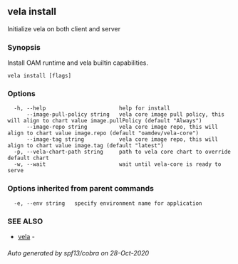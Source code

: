 ## vela install

Initialize vela on both client and server

### Synopsis

Install OAM runtime and vela builtin capabilities.

```
vela install [flags]
```

### Options

```
  -h, --help                       help for install
      --image-pull-policy string   vela core image pull policy, this will align to chart value image.pullPolicy (default "Always")
      --image-repo string          vela core image repo, this will align to chart value image.repo (default "oamdev/vela-core")
      --image-tag string           vela core image repo, this will align to chart value image.tag (default "latest")
  -p, --vela-chart-path string     path to vela core chart to override default chart
  -w, --wait                       wait until vela-core is ready to serve
```

### Options inherited from parent commands

```
  -e, --env string   specify environment name for application
```

### SEE ALSO

* [vela](vela.md)	 - 

###### Auto generated by spf13/cobra on 28-Oct-2020
